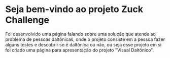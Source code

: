 # Seja bem-vindo ao projeto Zuck Challenge

Foi desenvolvido uma página falando sobre uma solução que atende ao problema de pessoas daltônicas, onde o projeto consiste em a pessoa fazer alguns testes e descobrir se é daltônica ou não, ou seja esse projeto em si foi criado uma página para apresentação do projeto "Visual Daltônico".

